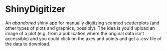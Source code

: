 # ShinyDigitizer

An *abandoned* shiny app for manually digitizing scanned scatterplots (and other types of plots and graphics, possibly).  The idea is you'd upload an image of a plot (e.g. from a publication where the original data isn't accessible) and you could click on the axes and points and get a .csv file of the data to download.

